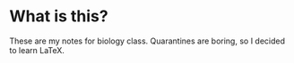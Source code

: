 # What is this?

These are my notes for biology class. Quarantines are boring, so I decided to learn LaTeX.

